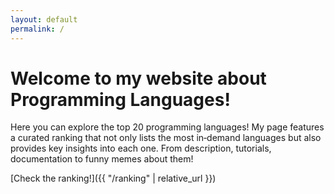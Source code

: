```yaml
---
layout: default
permalink: / 
---
```


# Welcome to my website about Programming Languages!

Here you can explore the top 20 programming languages! My page features a curated ranking that not only lists the most in‑demand languages but also provides key insights into each one. From description, tutorials, documentation to funny memes about them!

[Check the ranking!]({{ "/ranking" | relative_url }})